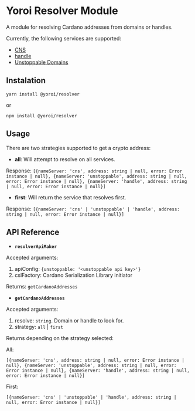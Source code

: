 # Yoroi Resolver Module

A module for resolving Cardano addresses from domains or handles.

Currently, the following services are supported:

- [CNS](https://cns.space)
- [handle](https://handle.me)
- [Unstoppable Domains](https://unstoppabledomains.com)

## Instalation

`yarn install @yoroi/resolver`

or

`npm install @yoroi/resolver`

## Usage

There are two strategies supported to get a crypto address:

- **all**: Will attempt to resolve on all services.

Response: `[{nameServer: 'cns', address: string | null, error: Error instance | null}, {nameServer: 'unstoppable', address: string | null, error: Error instance | null}, {nameServer: 'handle', address: string | null, error: Error instance | null}]`

- **first**: Will return the service that resolves first.

Response: `[{nameServer: 'cns' | 'unstoppable' | 'handle', address: string | null, error: Error instance | null}]`

## API Reference

- **`resolverApiMaker`**

Accepted arguments:

  1. apiConfig: `{unstoppable: '<unstoppable api key>'}`
  2. cslFactory: Cardano Serialization Library initiator

Returns: `getCardanoAddresses`


 - **`getCardanoAddresses`**

Accepted arguments:

  1. resolve: `string`. Domain or handle to look for.
  2. strategy: `all` | `first`

Returns depending on the strategy selected:

All:

`[{nameServer: 'cns', address: string | null, error: Error instance | null}, {nameServer: 'unstoppable', address: string | null, error: Error instance | null}, {nameServer: 'handle', address: string | null, error: Error instance | null}]`

First:

`[{nameServer: 'cns' | 'unstoppable' | 'handle', address: string | null, error: Error instance | null}]`
